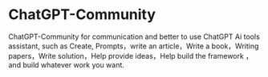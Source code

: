 # ChatGPT-Community
ChatGPT-Community  for communication and better to use ChatGPT Ai tools assistant,  such as Create, Prompts，write an article，Write a book，Writing papers，Write solution，Help provide ideas，Help build the framework ，and build whatever work you  want.
